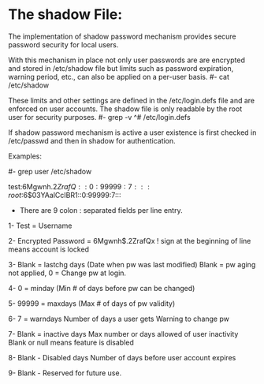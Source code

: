# The shadow File: 

The implementation of shadow password mechanism provides
secure password security for local users.

With this mechanism in place not only user passwords are
are encrypted and stored in /etc/shadow file but limits
such as password expiration, warning period, etc., can
also be applied on a per-user basis.
#- cat /etc/shadow


These limits and other settings are defined in the
/etc/login.defs file and are enforced on user accounts.
The shadow file is only readable by the root user for 
security purposes.
#- grep -v ^# /etc/login.defs


If shadow password mechanism is active a user existence
is first checked in /etc/passwd and then in shadow for 
authentication.



Examples:

#- grep user /etc/shadow

test:$6$Mgwnh$.2ZrafQ::0:99999:7:::
root:$6$03YAalCcIBR1::0:99999:7:::
- There are 9 colon : separated fields per line entry.

1- Test = Username

2- Encrypted Password = $6$Mgwnh$.2ZrafQx
! sign at the beginning of line means account is locked

3- Blank = lastchg days (Date when pw was last modified)
Blank = pw aging not applied, 0 = Change pw at login.

4- 0 = minday (Min # of days before pw can be changed)

5- 99999 = maxdays (Max # of days of pw validity)

6- 7 = warndays 
Number of days a user gets Warning to change pw 

7- Blank = inactive days 
Max number or days allowed of user inactivity
Blank or null means feature is disabled

8- Blank - Disabled days 
Number of days before user account expires

9- Blank - Reserved for future use.




























